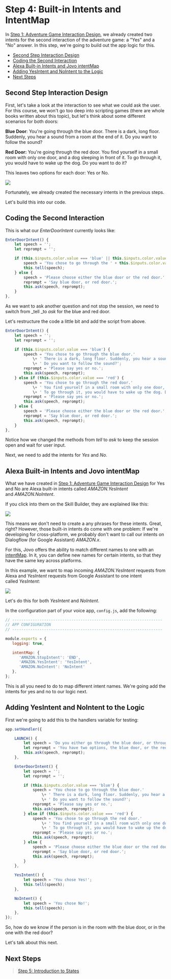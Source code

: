 # Step 4: Built-in Intents and IntentMap

In [Step 1: Adventure Game Interaction Design](./step-1-adventure-game-interaction-design.md), we already created two intents for the second interaction of the adventure game: a "Yes" and a "No" answer. In this step, we're going to build out the app logic for this.

* [Second Step Interaction Design](#second-step-interaction-design)
* [Coding the Second Interaction](#coding-the-second-interaction)
* [Alexa Built-in Intents and Jovo intentMap](#alexa-built-in-intents-and-jovo-intentmap)
* [Adding YesIntent and NoIntent to the Logic](#adding-yesintent-and-nointent-to-the-logic)
* [Next Steps](#next-steps)

## Second Step Interaction Design

First, let's take a look at the interaction to see what we could ask the user. For this course, we won't go too deep into scripting games (there are whole books written about this topic), but let's think about some different scenarios for both doors:

**Blue Door**: You're going through the blue door. There is a dark, long floor. Suddenly, you hear a sound from a room at the end of it. Do you want to follow the sound?

**Red Door:** You're going through the red door. You find yourself in a small room with only one door, and a dog sleeping in front of it. To go through it, you would have to wake up the dog. Do you want to do it?

This leaves two options for each door: Yes or No.

![](./img/second-step-interaction-model.jpg)

Fortunately, we already created the necessary intents in the previous steps.

Let's build this into our code.

## Coding the Second Interaction

This is what our _EnterDoorIntent_ currently looks like:

```javascript
EnterDoorIntent() {
    let speech = '';
    let reprompt = '';

    if (this.$inputs.color.value === 'blue' || this.$inputs.color.value === 'red') {
        speech = 'You chose to go through the ' + this.$inputs.color.value + ' door.';
        this.tell(speech);
    } else {
        speech = 'Please choose either the blue door or the red door.';
        reprompt = 'Say blue door, or red door.';
        this.ask(speech, reprompt);
    }
},
```

As we want to ask another question and not stop the session, we need to switch from _tell _to _ask_ for the blue and red door.

Let's restructure the code a little bit and add the script from above.

```javascript
EnterDoorIntent() {
    let speech = '';
    let reprompt = '';

    if (this.$inputs.color.value === 'blue') {
        speech = 'You chose to go through the blue door.'
            \+ ' There is a dark, long floor. Suddenly, you hear a sound from a room at the end of it.'
            \+ ' Do you want to follow the sound?';
        reprompt = 'Please say yes or no.';
        this.ask(speech, reprompt);
    } else if (this.$inputs.color.value === 'red') {
        speech = 'You chose to go through the red door.'
            \+ ' You find yourself in a small room with only one door, and a dog sleeping in front of it.'
            \+ ' To go through it, you would have to wake up the dog. Do you want to do it?';
        reprompt = 'Please say yes or no.';
        this.ask(speech, reprompt);
    } else {
        speech = 'Please choose either the blue door or the red door.'; 
        reprompt = 'Say blue door, or red door.'; 
        this.ask(speech, reprompt); 
    }
},
```

Notice how we changed the methods from _tell_ to _ask_ to keep the session open and wait for user input.

Next, we need to add the intents for _Yes_ and _No_.

## Alexa Built-in Intents and Jovo intentMap

What we have created in [Step 1: Adventure Game Interaction Design](./step-1-adventure-game-interaction-design.md) for Yes and No are Alexa built-in intents called _AMAZON.YesIntent_ and _AMAZON.NoIntent_.

If you click into them on the Skill Builder, they are explained like this:

![](./img/amazon-yesintent-built-in.jpg)

This means we don't need to create a any phrases for these intents. Great, right? However, those built-in intents do come with one problem: If we're developing for cross-platform, we probably don't want to call our intents on Dialogflow (for Google Assistant) _AMAZON.x_.

For this, Jovo offers the ability to match different names to one with an [intentMap](https://github.com/jovotech/jovo-framework-nodejs/blob/master/docs/basic-concepts/routing/intents.md#intentmap 'docs/basic-concepts/routing/intents#intentmap'). In it, you can define new names for certain intents, so that they have the same key across platforms.

In this example, we want to map incoming _AMAZON.YesIntent_ requests from Alexa and _YesIntent_ requests from Google Assistant to one intent called _YesIntent_:

![](./img/intent-map.jpg)

Let's do this for both _YesIntent_ and _NoIntent_.

In the configuration part of your voice app, `config.js`, add the following:

```javascript
// ------------------------------------------------------------------
// APP CONFIGURATION
// ------------------------------------------------------------------

module.exports = {
   logging: true,

   intentMap: {
      'AMAZON.StopIntent': 'END',
      'AMAZON.YesIntent': 'YesIntent',
      'AMAZON.NoIntent': 'NoIntent'
   },
};
```

This is all you need to do to map different intent names. We're going add the intents for yes and no to our logic next.

## Adding YesIntent and NoIntent to the Logic

First we're going to add this to the handlers variable for testing:

```javascript
app.setHandler({

    LAUNCH() {
        let speech = 'Do you either go through the blue door, or through the red door?';
        let reprompt = 'You have two options, the blue door, or the red door.';
        this.ask(speech, reprompt);
    },

    EnterDoorIntent() {
        let speech = '';
        let reprompt = '';

        if (this.$inputs.color.value === 'blue') {
            speech = 'You chose to go through the blue door.'
                \+ ' There is a dark, long floor. Suddenly, you hear a sound from a room at the end of it.'
                \+ ' Do you want to follow the sound?';
            reprompt = 'Please say yes or no.';
            this.ask(speech, reprompt);
        } else if (this.$inputs.color.value === 'red') {
            speech = 'You chose to go through the red door.'
                \+ ' You find yourself in a small room with only one door, and a dog sleeping in front of it.'
                \+ ' To go through it, you would have to wake up the dog. Do you want to do it?';
            reprompt = 'Please say yes or no.';
            this.ask(speech, reprompt);
        } else {
            speech = 'Please choose either the blue door or the red door.';
            reprompt = 'Say blue door, or red door.';
            this.ask(speech, reprompt);
        }
    },

    YesIntent() {
        let speech = 'You chose Yes!';
        this.tell(speech);
    },

    NoIntent() {
        let speech = 'You chose No!';
        this.tell(speech);
    },
});
```

So, how do we know if the person is in the room with the blue door, or in the one with the red door?

Let's talk about this next.

## Next Steps

> [Step 5: Introduction to States](./step-5-introduction-to-states.md)

<!--[metadata]: { "description": "Learn to keep using built-in intents in your cross-platform app using the Jovo intent-map", "author": "jan-koenig" }-->